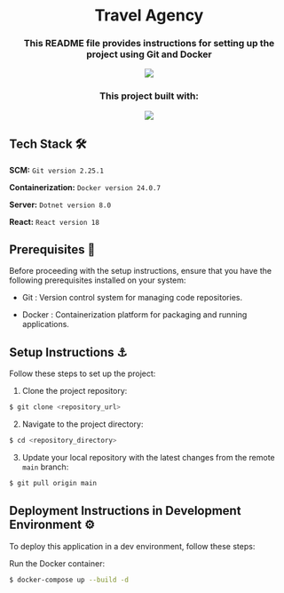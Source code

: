 <div>
<h1 align="center">Travel Agency</h1>

<h3 align="center">This README file provides instructions for setting up the project using Git and Docker  </h3>


<p align="center">
  <a href="https://skillicons.dev">
    <img src="https://skillicons.dev/icons?i=git,docker" />
  </a>
</p>

<h3 align="center">This project built with:</h3>

<p align="center">
  <a href="https://skillicons.dev">
    <img src="https://skillicons.dev/icons?i=dotnet" />
  </a>
</p>
</div>

## Tech Stack 🛠️

**SCM:**  `Git version 2.25.1` 

**Containerization:**  `Docker version 24.0.7` 

**Server:**  `Dotnet version 8.0` 

**React:**  `React version 18` 

## Prerequisites 📌

Before proceeding with the setup instructions, ensure that you have the following prerequisites installed on your system:

-  Git : Version control system for managing code repositories.

-  Docker : Containerization platform for packaging and running applications.

## Setup Instructions ⚓

Follow these steps to set up the project:

1. Clone the project repository:

```sh
$ git clone <repository_url>
```
2. Navigate to the project directory:

```sh
$ cd <repository_directory>
```

3. Update your local repository with the latest changes from the remote `main` branch:


```sh
$ git pull origin main
```

## Deployment Instructions in Development Environment ⚙️

To deploy this application in a dev environment, follow these steps:



Run the Docker container:

```sh
$ docker-compose up --build -d
```
